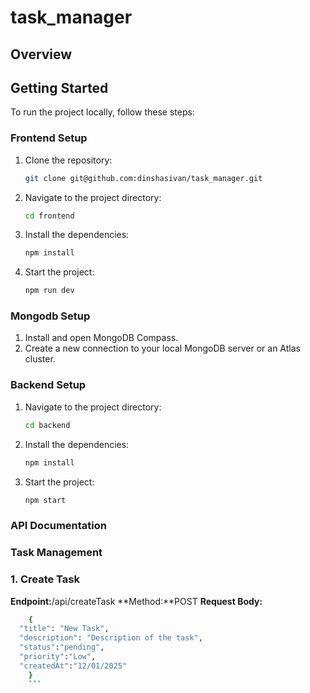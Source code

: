 # task_manager
## Overview


## Getting Started

To run the project locally, follow these steps:

### Frontend Setup

1. Clone the repository:
    ```bash
    git clone git@github.com:dinshasivan/task_manager.git
    ```
2. Navigate to the project directory:
    ```bash
    cd frontend
    ```
3. Install the dependencies:
    ```bash
    npm install
    ```
4. Start the project:
    ```bash
    npm run dev
    ```
### Mongodb Setup

1. Install and open MongoDB Compass.
2. Create a new connection to your local MongoDB server or an Atlas cluster.

### Backend Setup

1. Navigate to the project directory:
    ```bash
    cd backend
    ```
2. Install the dependencies:
    ```bash
    npm install
    ```
3. Start the project:
    ```bash
    npm start
    ```
### API Documentation
### Task Management
### 1. Create Task
**Endpoint:**/api/createTask
**Method:**POST
**Request Body:**
```bash
    {
  "title": "New Task",
  "description": "Description of the task",
  "status":"pending",
  "priority":"Low",
  "createdAt":"12/01/2025"
    }
    ```
